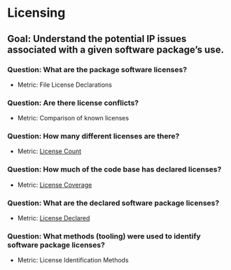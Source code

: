 # Licensing 

## Goal: Understand the potential IP issues associated with a given software package’s use.

### Question: What are the package software licenses? 
- Metric: File License Declarations

### Question: Are there license conflicts? 
- Metric: Comparison of known licenses 

### Question: How many different licenses are there? 
- Metric: [License Count](license-count.md)    

### Question: How much of the code base has declared licenses? 
- Metric: [License Coverage](license-coverage.md)

### Question: What are the declared software package licenses? 
- Metric: [License Declared](license-declared.md)

### Question: What methods (tooling) were used to identify software package licenses? 
- Metric: License Identification Methods
